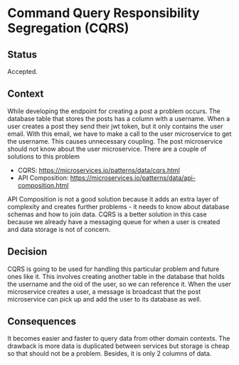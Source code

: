 # Command Query Responsibility Segregation (CQRS)

## Status

Accepted.

## Context

While developing the endpoint for creating a post a problem occurs. The database table that stores
the posts has a column with a username. When a user creates a post they send their jwt token, but
it only contains the user email. With this email, we have to make a call to the user microservice
to get the username. This causes unnecessary coupling. The post microservice should not know about
the user microservice. There are a couple of solutions to this problem

- CQRS: https://microservices.io/patterns/data/cqrs.html
- API Composition: https://microservices.io/patterns/data/api-composition.html

API Composition is not a good solution because it adds an extra layer of complexity and creates
further problems - it needs to know about database schemas and how to join data. CQRS is a better
solution in this case because we already have a messaging queue for when a user is created and data
storage is not of concern.

## Decision

CQRS is going to be used for handling this particular problem and future ones like it. This involves
creating another table in the database that holds the username and the oid of the user, so we can
reference it. When the user microservice creates a user, a message is broadcast that the post
microservice can pick up and add the user to its database as well.

## Consequences

It becomes easier and faster to query data from other domain contexts. The drawback is more data
is duplicated between services but storage is cheap so that should not be a problem. Besides, it is
only 2 columns of data.
